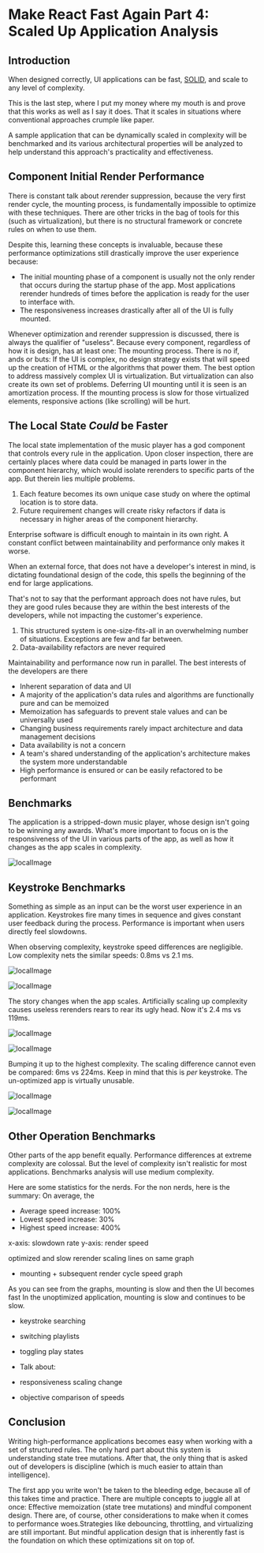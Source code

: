 # Make React Fast Again Part 4: Scaled Up Application Analysis

## Introduction

When designed correctly, UI applications can be fast, [SOLID](https://en.wikipedia.org/wiki/SOLID), and scale to any level of complexity.

This is the last step, where I put my money where my mouth is and prove that this works as well as I say it does. That it scales in situations where conventional approaches crumple like paper.

A sample application that can be dynamically scaled in complexity will be benchmarked and its various architectural properties will be analyzed to help understand this approach's practicality and effectiveness.

## Component Initial Render Performance

There is constant talk about *re*render suppression, because the very first render cycle, the mounting process, is fundamentally impossible to optimize with these techniques. There are other tricks in the bag of tools for this (such as virtualization), but there is no structural framework or concrete rules on when to use them.

Despite this, learning these concepts is invaluable, because these performance optimizations still drastically improve the user experience because:

- The initial mounting phase of a component is usually not the only render that occurs during the startup phase of the app. Most applications rerender hundreds of times before the application is ready for the user to interface with.
- The responsiveness increases drastically after all of the UI is fully mounted.

Whenever optimization and rerender suppression is discussed, there is always the qualifier of "useless". Because every component, regardless of how it is design, has at least one: The mounting process. There is no if, ands or buts: If the UI is complex, no design strategy exists that will speed up the creation of HTML or the algorithms that power them. The best option to address massively complex UI is virtualization. But virtualization can also create its own set of problems. Deferring UI mounting until it is seen is an amortization process. If the mounting process is slow for those virtualized elements, responsive actions (like scrolling) will be hurt.

## The Local State _Could_ be Faster

The local state implementation of the music player has a god component that controls every rule in the application. Upon closer inspection, there are certainly places where data could be managed in parts lower in the component hierarchy, which would isolate rerenders to specific parts of the app. But therein lies multiple problems.

1. Each feature becomes its own unique case study on where the optimal location is to store data.
2. Future requirement changes will create risky refactors if data is necessary in higher areas of the component hierarchy.

Enterprise software is difficult enough to maintain in its own right. A constant conflict between maintainability and performance only makes it worse.

When an external force, that does not have a developer's interest in mind, is dictating foundational design of the code, this spells the beginning of the end for large applications.

That's not to say that the performant approach does not have rules, but they are good rules because they are within the best interests of the developers, while not impacting the customer's experience.

1. This structured system is one-size-fits-all in an overwhelming number of situations. Exceptions are few and far between.
2. Data-availability refactors are never required

Maintainability and performance now run in parallel. The best interests of the developers are there

- Inherent separation of data and UI
- A majority of the application's data rules and algorithms are functionally pure and can be memoized
- Memoization has safeguards to prevent stale values and can be universally used
- Changing business requirements rarely impact architecture and data management decisions
- Data availability is not a concern
- A team's shared understanding of the application's architecture makes the system more understandable
- High performance is ensured or can be easily refactored to be performant

## Benchmarks

The application is a stripped-down music player, whose design isn't going to be winning any awards. What's more important to focus on is the responsiveness of the UI in various parts of the app, as well as how it changes as the app scales in complexity.

![localImage](./resources/pt4-fig-7.png)

## Keystroke Benchmarks

Something as simple as an input can be the worst user experience in an application. Keystrokes fire many times in sequence and gives constant user feedback during the process. Performance is important when users directly feel slowdowns.

When observing complexity, keystroke speed differences are negligible. Low complexity nets the similar speeds: 0.8ms vs 2.1 ms.

![localImage](./resources/pt4-fig-6.png)

![localImage](./resources/pt4-fig-5.png)

The story changes when the app scales. Artificially scaling up complexity causes useless rerenders rears to rear its ugly head. Now it's 2.4 ms vs 119ms.

![localImage](./resources/pt4-fig-3.png)

![localImage](./resources/pt4-fig-4.png)

Bumping it up to the highest complexity. The scaling difference cannot even be compared: 6ms vs 224ms. Keep in mind that this is _per_ keystroke. The un-optimized app is virtually unusable.

![localImage](./resources/pt4-fig-1.png)

![localImage](./resources/pt4-fig-2.png)

## Other Operation Benchmarks

Other parts of the app benefit equally. Performance differences at extreme complexity are colossal. But the level of complexity isn't realistic for most applications. Benchmarks analysis will use medium complexity.

Here are some statistics for the nerds. For the non nerds, here is the summary: On average, the

- Average speed increase: 100%
- Lowest speed increase: 30%
- Highest speed increase: 400%

x-axis: slowdown rate
y-axis: render speed

optimized and slow rerender scaling lines on same graph

- mounting + subsequent render cycle speed graph

As you can see from the graphs, mounting is slow and then the UI becomes fast
In the unoptimized application, mounting is slow and continues to be slow.

- keystroke searching
- switching playlists
- toggling play states

- Talk about:

- responsiveness scaling change
- objective comparison of speeds

## Conclusion

Writing high-performance applications becomes easy when working with a set of structured rules. The only hard part about this system is understanding state tree mutations. After that, the only thing that is asked out of developers is discipline (which is much easier to attain than intelligence).

The first app you write won't be taken to the bleeding edge, because all of this takes time and practice. There are multiple concepts to juggle all at once: Effective memoization (state tree mutations) and mindful component design. There are, of course, other considerations to make when it comes to performance woes.Strategies like debouncing, throttling, and virtualizing are still important. But mindful application design that is inherently fast is the foundation on which these optimizations sit on top of.
